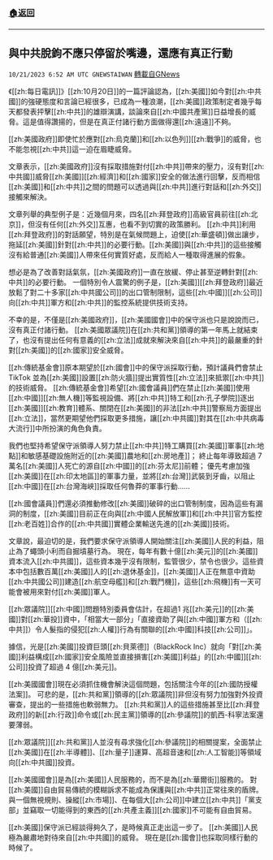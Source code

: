 ###  [:house:返回](README.md)
---


## 與中共脫鉤不應只停留於嘴邊，還應有真正行動
`10/21/2023 6:52 AM UTC GNEWSTAIWAN` [轉載自GNews](https://gnews.org/articles/1862373)



《[[zh:每日電訊]]》[[zh:10月20日]]的一篇評論認為，[[zh:美國]]如今對[[zh:中共國]]的強硬態度和言論已經很多，已成為一種浪潮，[[zh:美國]]政策制定者幾乎每天都發表抨擊[[zh:中共]]的雄辯演講，談論來自[[zh:中國共產黨]]日益增長的威脅。這是值得讚揚的，但是在真正付諸行動方面做得還[[zh:遠遠]]不夠。  

[[zh:美國政府]]即使忙於應對[[zh:烏克蘭]]和[[zh:以色列]][[zh:戰爭]]的威脅，也不能忽視[[zh:中共]]這一迫在眉睫威脅。

  

文章表示，[[zh:美國政府]]沒有採取措施對付[[zh:中共]]帶來的壓力，沒有對[[zh:中共國]]威脅[[zh:美國]][[zh:經濟]]和[[zh:國家]]安全的做法進行回擊，反而相信[[zh:美國]]和[[zh:中共]]之間的問題可以透過與[[zh:中共]]進行對話和[[zh:外交]]接觸來解決。

  

文章列舉的典型例子是：近幾個月來，四名[[zh:拜登政府]]高級官員前往[[zh:北京]]，但沒有任何[[zh:外交]]互惠，也看不到切實的政策勝利。 [[zh:中共]]利用[[zh:拜登政府]]的對話願望，特別是在氣候問題上，迫使[[zh:華盛頓]]做出讓步，拖延[[zh:美國]]針對[[zh:中共]]的必要行動。[[zh:美國]]與[[zh:中共]]的這些接觸沒有給普通[[zh:美國]]人帶來任何實質好處，反而給人一種取得進展的假象。

  

想必是為了改善對話氣氛，[[zh:美國政府]]一直在放緩、停止甚至逆轉針對[[zh:中共]]的必要行動。 一個特別令人震驚的例子是，[[zh:美國]][[zh:拜登政府]]最近放鬆了對二十多家[[zh:中共國公司]]的出口管制限制，這些[[zh:中國]][[zh:公司]]向[[zh:中共]]軍方和[[zh:中共]]的監控系統提供技術支持。

  

不幸的是，不僅是[[zh:美國政府]]，[[zh:美國國會]]中的保守派也只是說說而已，沒有真正付諸行動。 [[zh:美國眾議院]]在[[zh:共和黨]]領導的第一年馬上就結束了，也沒有提出任何有意義的[[zh:立法]]成就來解決來自[[zh:中共]]的最嚴重的針對[[zh:美國]]的[[zh:國家]]安全威脅。

  

[[zh:傳統基金會]]原本期望於[[zh:國會]]中的保守派採取行動，預計議員們會禁止TikTok 並為[[zh:美國]]設置[[zh:防火牆]]提出實質性[[zh:立法]]來抵禦[[zh:中共]]的技術威脅。 [[zh:傳統基金會]]希望[[zh:國會議員]]們在禁止[[zh:美國]]使用[[zh:中國]][[zh:無人機]]等監視設備、將[[zh:中共]]特工和[[zh:孔子學院]]逐出[[zh:美國]][[zh:教育]]體系、關閉在[[zh:美國]]的非法[[zh:中共]]警察局方面提出[[zh:立法]]，當然更期望他們採取更多措施，讓[[zh:中共國]]對其在[[zh:中共病毒大流行]]中所扮演的角色負責。

  

我們也堅持希望保守派領導人努力禁止[[zh:中共]]特工購買[[zh:美國]]軍事[[zh:地點]]和敏感基礎設施附近的[[zh:美國]]農地和[[zh:房地產]]； 終止每年導致超過 7 萬名[[zh:美國]]人死亡的源自[[zh:中國]]的[[zh:芬太尼]]前體； 優先考慮加強[[zh:美國]]在[[zh:印太地區]]的軍事力量，並將[[zh:台灣]]武裝到牙齒，以阻止[[zh:中國]]在[[zh:台灣海峽]]採取任何魯莽的軍事行動……

  

[[zh:國會議員]]們還必須推動修改[[zh:美國]]破碎的出口管制制度，因為這些有漏洞的制度，[[zh:美國]]目前正在向與[[zh:中國人民解放軍]]和[[zh:中共]]官方監控[[zh:老百姓]]合作的[[zh:中共國]]實體企業輸送先進的[[zh:美國]]技術。

  

文章說，最迫切的是，我們要求保守派領導人開始關注[[zh:美國]]人民的利益，阻止為了蠅頭小利而自掘墳墓行為。 現在，每年有數十億[[zh:美元]]的[[zh:美國]]資本流入[[zh:中共國]]，這些資本幾乎沒有限制，監管很少，禁令也很少。這些資本中包括數百萬[[zh:美國]]人的[[zh:退休基金]]，[[zh:美國]]人正在無意中資助[[zh:中共國公司]]建造[[zh:航空母艦]]和[[zh:戰鬥機]]，這些[[zh:飛機]]有一天可能會被用來對付[[zh:美國]]軍人。

  

[[zh:眾議院]][[zh:中國]]問題特別委員會估計，在超過1 兆[[zh:美元]]的[[zh:美國]]對[[zh:華投]]資中，「相當大一部分」「直接資助了與[[zh:中國]]軍方和（[[zh:中共]]）令人髮指的侵犯[[zh:人權]]行為有關聯的[[zh:中國]]科技[[zh:公司]]」。

  

據信，光是[[zh:美國]]投資巨頭[[zh:貝萊德]]（BlackRock Inc）就向「對[[zh:美國]]利益構成[[zh:國家]]安全風險並直接損害[[zh:美國]]利益」的[[zh:中國]][[zh:公司]]投資了超過 4 億[[zh:美元]]。

  

[[zh:美國國會]]現在必須抓住機會解決這個問題，包括關注今年的[[zh:國防授權法案]]。 可悲的是，[[zh:共和黨]]領導的[[zh:眾議院]]非但沒有努力加強對外投資審查，提出的一些措施也軟弱無力。 [[zh:共和黨]]人的這些措施甚至比[[zh:拜登政府]]的新[[zh:行政]]命令或[[zh:民主黨]]領導的[[zh:參議院]]的凱西\-科寧法案還要薄弱。

  

[[zh:眾議院]][[zh:共和黨]]人並沒有尋求強化[[zh:參議院]]的相關提案，全面禁止[[zh:美國]]在[[zh:半導體]]、[[zh:量子]]運算、高超音速和[[zh:人工智能]]等領域向[[zh:中共國]]投資。

  

[[zh:美國國會]]是為[[zh:美國]]人民服務的，而不是為[[zh:華爾街]]服務的。 對[[zh:美國]]自由貿易傳統的模糊訴求不能成為保護與[[zh:中共]]正常往來的盾牌。 與一個無視規則、操縱[[zh:市場]]、在每個大[[zh:公司]]中建立[[zh:中共]]「黨支部」並竊取一切能得到的東西的[[zh:共產主義]][[zh:國家]]不可能有自由貿易。

  

[[zh:美國]]保守派已經談得夠久了，是時候真正走出這一步了。 [[zh:美國]]人民極為嚴肅地對待來自[[zh:中共國]]的威脅。 現在是[[zh:國會]]也採取同樣行動的時候了。
